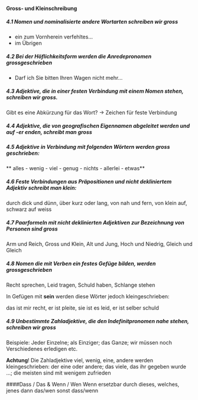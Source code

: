 #### Gross- und Kleinschreibung

##### 4.1 Nomen und nominalisierte andere Wortarten schreiben wir gross
- ein zum Vornherein verfehltes…
- im Übrigen 

##### 4.2 Bei der Höflichkeitsform werden die Anredepronomen grossgeschrieben
- Darf ich Sie bitten Ihren Wagen nicht mehr…

##### 4.3 Adjektive, die in einer festen Verbindung mit einem Nomen stehen, schreiben wir gross.
Gibt es eine Abkürzung für das Wort? -> Zeichen für feste Verbindung

##### 4.4 Adjektive, die von geografischen Eigennamen abgeleitet werden und auf -er enden, schreibt man gross

##### 4.5 Adjektive in Verbindung mit folgenden Wörtern werden gross geschrieben:
** alles - wenig - viel - genug - nichts - allerlei - etwas**

##### 4.6 Feste Verbindungen aus Präpositionen und nicht dekliniertem Adjektiv schreibt man klein:
durch dick und dünn, über kurz oder lang, von nah und fern, von klein auf, schwarz auf weiss

##### 4.7 Paarformeln mit nicht deklinierten Adjektiven zur Bezeichnung von Personen sind gross
Arm und Reich, Gross und Klein, Alt und Jung, Hoch und Niedrig, Gleich und Gleich

##### 4.8 Nomen die mit Verben ein festes Gefüge bilden, werden grossgeschrieben
Recht sprechen, Leid tragen, Schuld haben, Schlange stehen

In Gefügen mit **sein** werden diese Wörter jedoch kleingeschrieben:

das ist mir recht, er ist pleite, sie ist es leid, er ist selber schuld


##### 4.9 Unbestimmte Zahladjektive, die den Indefinitpronomen nahe stehen, schreiben wir gross

Beispiele: Jeder Einzelne; als Einziger; das Ganze; wir müssen noch Verschiedenes erledigen etc.

**Achtung**! Die Zahladjektive viel, wenig, eine, andere werden kleingeschrieben:
der eine oder andere; das viele, das ihr gegeben wurde …; die meisten sind mit wenigem zufrieden


####Dass / Das & Wenn / Wen
Wenn ersetzbar durch dieses, welches, jenes dann das/wen sonst dass/wenn